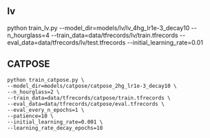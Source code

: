 ## lv

python train_lv.py --model_dir=models/lv/lv_4hg_lr1e-3_decay10 --n_hourglass=4 --train_data=data/tfrecords/lv/train.tfrecords --eval_data=data/tfrecords/lv/test.tfrecords  --initial_learning_rate=0.01 




## CATPOSE
```
python train_catpose.py \
--model_dir=models/catpose/catpose_2hg_lr1e-3_decay10 \
--n_hourglass=2 \
--train_data=data/tfrecords/catpose/train.tfrecords \
--eval_data=data/tfrecords/catpose/eval.tfrecords \
--eval_every_n_epochs=1 \
--patience=10 \
--initial_learning_rate=0.001 \
--learning_rate_decay_epochs=10
```
